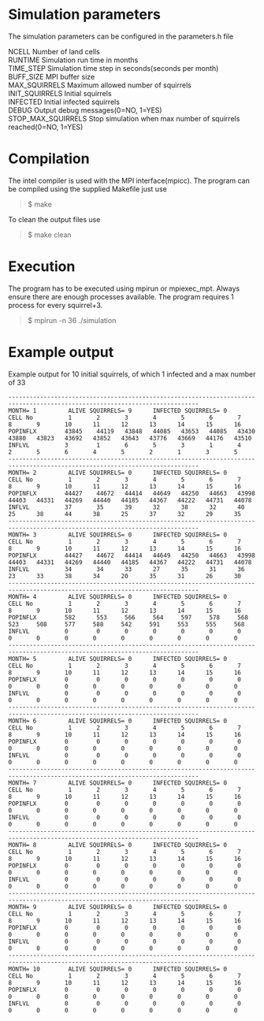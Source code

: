 # Simulation parameters
The simulation parameters can be configured in the parameters.h file

NCELL               Number of land cells  
RUNTIME             Simulation run time in months  
TIME_STEP           Simulation time step in seconds(seconds per month)  
BUFF_SIZE           MPI buffer size  
MAX_SQUIRRELS       Maximum allowed number of squirrels  
INIT_SQUIRRELS      Initial squirrels  
INFECTED            Initial infected squirrels  
DEBUG               Output debug messages(0=NO, 1=YES)  
STOP_MAX_SQUIRRELS  Stop simulation when max number of squirrels reached(0=NO, 1=YES)   

# Compilation
The intel compiler is used with the MPI interface(mpicc). The program can
be compiled using the supplied Makefile just use

> $ make

To clean the output files use
> $ make clean

# Execution
The program has to be executed using mpirun or mpiexec_mpt. Always ensure there are enough
processes available. The program requires 1 process for every squirrel+3.

> $ mpirun -n 36 ./simulation

# Example output 
Example output for 10 initial squirrels, of which 1 infected and a max number of 33
```
----------------------------------------------------------------------------------------------------------------------------
MONTH= 1         ALIVE SQUIRRELS= 9      INFECTED SQUIRRELS= 0
CELL No          1       2       3       4       5       6       7       8       9       10      11      12      13      14      15      16
POPINFLX        43845    44119   43848   44085   43653   44085   43430   43880   43823   43692   43852   43643   43776   43669   44176   43510   
INFLVL          3        1       6       5       3       1       4       2       5       6       4       5       2       1       3       5       
----------------------------------------------------------------------------------------------------------------------------
MONTH= 2         ALIVE SQUIRRELS= 0      INFECTED SQUIRRELS= 0
CELL No          1       2       3       4       5       6       7       8       9       10      11      12      13      14      15      16
POPINFLX        44427    44672   44414   44649   44250   44663   43998   44403   44331   44269   44440   44185   44367   44222   44731   44078   
INFLVL          37       35      39      32      38      32      40      25      38      44      38      25      37      32      29      35      
----------------------------------------------------------------------------------------------------------------------------
MONTH= 3         ALIVE SQUIRRELS= 0      INFECTED SQUIRRELS= 0
CELL No          1       2       3       4       5       6       7       8       9       10      11      12      13      14      15      16
POPINFLX        44427    44672   44414   44649   44250   44663   43998   44403   44331   44269   44440   44185   44367   44222   44731   44078   
INFLVL          34       34      33      27      35      31      36      23      33      38      34      20      35      31      26      30      
----------------------------------------------------------------------------------------------------------------------------
MONTH= 4         ALIVE SQUIRRELS= 0      INFECTED SQUIRRELS= 0
CELL No          1       2       3       4       5       6       7       8       9       10      11      12      13      14      15      16
POPINFLX        582      553     566     564     597     578     568     523     508     577     588     542     591     553     555     568     
INFLVL          0        0       0       0       0       0       0       0       0       0       0       0       0       0       0       0       
----------------------------------------------------------------------------------------------------------------------------
MONTH= 5         ALIVE SQUIRRELS= 0      INFECTED SQUIRRELS= 0
CELL No          1       2       3       4       5       6       7       8       9       10      11      12      13      14      15      16
POPINFLX        0        0       0       0       0       0       0       0       0       0       0       0       0       0       0       0       
INFLVL          0        0       0       0       0       0       0       0       0       0       0       0       0       0       0       0       
----------------------------------------------------------------------------------------------------------------------------
MONTH= 6         ALIVE SQUIRRELS= 0      INFECTED SQUIRRELS= 0
CELL No          1       2       3       4       5       6       7       8       9       10      11      12      13      14      15      16
POPINFLX        0        0       0       0       0       0       0       0       0       0       0       0       0       0       0       0       
INFLVL          0        0       0       0       0       0       0       0       0       0       0       0       0       0       0       0       
----------------------------------------------------------------------------------------------------------------------------
MONTH= 7         ALIVE SQUIRRELS= 0      INFECTED SQUIRRELS= 0
CELL No          1       2       3       4       5       6       7       8       9       10      11      12      13      14      15      16
POPINFLX        0        0       0       0       0       0       0       0       0       0       0       0       0       0       0       0       
INFLVL          0        0       0       0       0       0       0       0       0       0       0       0       0       0       0       0       
----------------------------------------------------------------------------------------------------------------------------
MONTH= 8         ALIVE SQUIRRELS= 0      INFECTED SQUIRRELS= 0
CELL No          1       2       3       4       5       6       7       8       9       10      11      12      13      14      15      16
POPINFLX        0        0       0       0       0       0       0       0       0       0       0       0       0       0       0       0       
INFLVL          0        0       0       0       0       0       0       0       0       0       0       0       0       0       0       0       
----------------------------------------------------------------------------------------------------------------------------
MONTH= 9         ALIVE SQUIRRELS= 0      INFECTED SQUIRRELS= 0
CELL No          1       2       3       4       5       6       7       8       9       10      11      12      13      14      15      16
POPINFLX        0        0       0       0       0       0       0       0       0       0       0       0       0       0       0       0       
INFLVL          0        0       0       0       0       0       0       0       0       0       0       0       0       0       0       0       
----------------------------------------------------------------------------------------------------------------------------
MONTH= 10        ALIVE SQUIRRELS= 0      INFECTED SQUIRRELS= 0
CELL No          1       2       3       4       5       6       7       8       9       10      11      12      13      14      15      16
POPINFLX        0        0       0       0       0       0       0       0       0       0       0       0       0       0       0       0       
INFLVL          0        0       0       0       0       0       0       0       0       0       0       0       0       0       0       0  

```